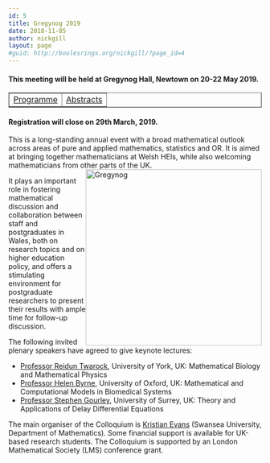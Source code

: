 ```yaml
---
id: 5
title: Gregynog 2019
date: 2018-11-05
author: nickgill
layout: page
#guid: http://boolesrings.org/nickgill/?page_id=4
---
```


#### This meeting will be held at Gregynog Hall, Newtown on 20-22 May 2019. 

<p>
<table width="100%" border="1">
  <tr>
    <td align="center"><a href = "Gregynog2019Timetable.pdf">Programme</a> </td><td align="center"> <a href = "Gregynog2019Abstracts.pdf">Abstracts</a> </td></tr></table>
</p>

#### Registration will close on 29th March, 2019.


This is a long-standing annual event with a broad mathematical outlook across areas of pure and applied mathematics, statistics and OR. It is aimed at bringing together mathematicians at Welsh HEIs, while also welcoming mathematicians from other parts of the UK. <img style="float: right;" src="gregynog.jpg" width="350pt" alt="Gregynog" />

It plays an important role in fostering mathematical discussion and collaboration between staff and postgraduates in Wales, both on research topics and on higher education policy, and offers a stimulating environment for postgraduate researchers to present their results with ample time for follow-up discussion.

The following invited plenary speakers have agreed to give keynote lectures:
- [Professor Reidun Twarock](https://www.york.ac.uk/maths/staff/reidun-twarock/), University of York, UK: Mathematical Biology and Mathematical Physics
- [Professor Helen Byrne](https://www.maths.ox.ac.uk/people/helen.byrne), University of Oxford, UK: Mathematical and Computational Models in Biomedical Systems
- [Professor Stephen Gourley](https://www.surrey.ac.uk/people/stephen-gourley), University of Surrey, UK: Theory and Applications of Delay Differential Equations

The main organiser of the Colloquium is [Kristian Evans](https://www.swansea.ac.uk/staff/science/maths/k.evans/) (Swansea University, Department of Mathematics). Some financial support is available for UK-based research students. The Colloquium is supported by an London Mathematical Society (LMS) conference grant.
